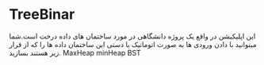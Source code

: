 # TreeBinar
این اپلیکیشن در واقع یک پروژه دانشگاهی در مورد ساختمان های داده درخت است.شما میتوانید با دادن ورودی ها به صورت اتوماتیک یا دستی این ساختمان داده ها را که از قرار زیر هستند بسازید.
MaxHeap
minHeap
BST
